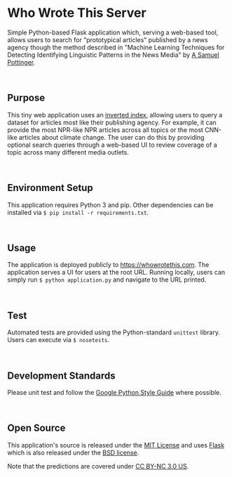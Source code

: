 Who Wrote This Server
====================================================================================================
Simple Python-based Flask application which, serving a web-based tool, allows users to search for "prototypical articles" published by a news agency though the method described in "Machine Learning Techniques for Detecting Identifying Linguistic Patterns in the News Media" by [A Samuel Pottinger](https://gleap.org).

<br>

Purpose
----------------------------------------------------------------------------------------------------
This tiny web application uses an [inverted index](), allowing users to query a dataset for articles most like their publishing agency. For example, it can provide the most NPR-like NPR articles across all topics or the most CNN-like articles about climate change. The user can do this by providing optional search queries through a web-based UI to review coverage of a topic across many different media outlets.

<br>

Environment Setup
----------------------------------------------------------------------------------------------------
This application requires Python 3 and pip. Other dependencies can be installed via `$ pip install -r requirements.txt`.

<br>

Usage
----------------------------------------------------------------------------------------------------
The application is deployed publicly to https://whowrotethis.com. The application serves a UI for users at the root URL. Running locally, users can simply run `$ python application.py` and navigate to the URL printed.

<br>

Test
----------------------------------------------------------------------------------------------------
Automated tests are provided using the Python-standard `unittest` library. Users can execute via `$ nosetests`.

<br>

Development Standards
----------------------------------------------------------------------------------------------------
Please unit test and follow the [Google Python Style Guide](http://google.github.io/styleguide/pyguide.html) where possible.

<br>

Open Source
----------------------------------------------------------------------------------------------------
This application's source is released under the [MIT License](https://opensource.org/licenses/MIT) and uses [Flask](http://flask.pocoo.org/) which is also released under the [BSD license](http://flask.pocoo.org/docs/1.0/license/).

Note that the predictions are covered under [CC BY-NC 3.0 US](https://creativecommons.org/licenses/by-nc/3.0/us/).
